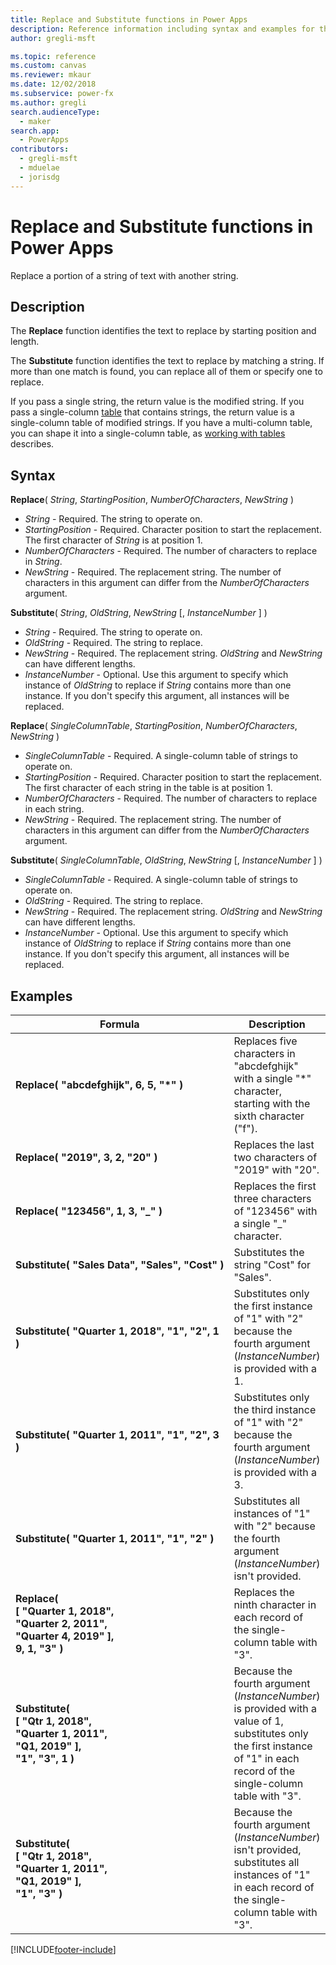 ```yaml
---
title: Replace and Substitute functions in Power Apps
description: Reference information including syntax and examples for the Replace and Substitute functions in Power Apps.
author: gregli-msft

ms.topic: reference
ms.custom: canvas
ms.reviewer: mkaur
ms.date: 12/02/2018
ms.subservice: power-fx
ms.author: gregli
search.audienceType:
  - maker
search.app:
  - PowerApps
contributors:
  - gregli-msft
  - mduelae
  - jorisdg
---
```


# Replace and Substitute functions in Power Apps

Replace a portion of a string of text with another string.

## Description

The **Replace** function identifies the text to replace by starting position and length.

The **Substitute** function identifies the text to replace by matching a string. If more than one match is found, you can replace all of them or specify one to replace.

If you pass a single string, the return value is the modified string. If you pass a single-column [table](/power-apps/maker/canvas-apps/working-with-tables) that contains strings, the return value is a single-column table of modified strings. If you have a multi-column table, you can shape it into a single-column table, as [working with tables](/power-apps/maker/canvas-apps/working-with-tables) describes.

## Syntax

**Replace**( _String_, _StartingPosition_, _NumberOfCharacters_, _NewString_ )

- _String_ - Required. The string to operate on.
- _StartingPosition_ - Required. Character position to start the replacement. The first character of _String_ is at position 1.
- _NumberOfCharacters_ - Required. The number of characters to replace in _String_.
- _NewString_ - Required. The replacement string. The number of characters in this argument can differ from the _NumberOfCharacters_ argument.

**Substitute**( _String_, _OldString_, _NewString_ [, *InstanceNumber* ] )

- _String_ - Required. The string to operate on.
- _OldString_ - Required. The string to replace.
- _NewString_ - Required. The replacement string. _OldString_ and _NewString_ can have different lengths.
- _InstanceNumber_ - Optional. Use this argument to specify which instance of _OldString_ to replace if _String_ contains more than one instance. If you don't specify this argument, all instances will be replaced.

**Replace**( _SingleColumnTable_, _StartingPosition_, _NumberOfCharacters_, _NewString_ )

- _SingleColumnTable_ - Required. A single-column table of strings to operate on.
- _StartingPosition_ - Required. Character position to start the replacement. The first character of each string in the table is at position 1.
- _NumberOfCharacters_ - Required. The number of characters to replace in each string.
- _NewString_ - Required. The replacement string. The number of characters in this argument can differ from the _NumberOfCharacters_ argument.

**Substitute**( _SingleColumnTable_, _OldString_, _NewString_ [, *InstanceNumber* ] )

- _SingleColumnTable_ - Required. A single-column table of strings to operate on.
- _OldString_ - Required. The string to replace.
- _NewString_ - Required. The replacement string. _OldString_ and _NewString_ can have different lengths.
- _InstanceNumber_ - Optional. Use this argument to specify which instance of _OldString_ to replace if _String_ contains more than one instance. If you don't specify this argument, all instances will be replaced.

## Examples

| Formula                                                                                                                              | Description                                                                                                                                                                  | Result                                                                                                    |
| ------------------------------------------------------------------------------------------------------------------------------------ | ---------------------------------------------------------------------------------------------------------------------------------------------------------------------------- | --------------------------------------------------------------------------------------------------------- |
| **Replace( "abcdefghijk",&nbsp;6,&nbsp;5,&nbsp;"\*" )**                                                                              | Replaces five characters in "abcdefghijk" with a single "\*" character, starting with the sixth character ("f").                                                             | "abcde\*k"                                                                                                |
| **Replace(&nbsp;"2019",&nbsp;3,&nbsp;2,&nbsp;"20"&nbsp;)**                                                                           | Replaces the last two characters of "2019" with "20".                                                                                                                        | "2020"                                                                                                    |
| **Replace(&nbsp;"123456",&nbsp;1,&nbsp;3,&nbsp;"\_"&nbsp;)**                                                                         | Replaces the first three characters of "123456" with a single "\_" character.                                                                                                | "\_456"                                                                                                   |
| **Substitute(&nbsp;"Sales&nbsp;Data",&nbsp;"Sales",&nbsp;"Cost"&nbsp;)**                                                             | Substitutes the string "Cost" for "Sales".                                                                                                                                   | "Cost Data"                                                                                               |
| **Substitute( "Quarter&nbsp;1,&nbsp;2018", "1", "2", 1 )**                                                                           | Substitutes only the first instance of "1" with "2" because the fourth argument (_InstanceNumber_) is provided with a 1.                                                     | "Quarter 2, 2018"                                                                                         |
| **Substitute( "Quarter&nbsp;1,&nbsp;2011", "1", "2", 3 )**                                                                           | Substitutes only the third instance of "1" with "2" because the fourth argument (_InstanceNumber_) is provided with a 3.                                                     | "Quarter 1, 2012"                                                                                         |
| **Substitute( "Quarter&nbsp;1,&nbsp;2011", "1", "2" )**                                                                              | Substitutes all instances of "1" with "2" because the fourth argument (_InstanceNumber_) isn't provided.                                                                     | "Quarter 2, 2022"                                                                                         |
| **Replace(<br>[&nbsp;"Quarter&nbsp;1,&nbsp;2018",<br>"Quarter&nbsp;2,&nbsp;2011",<br>"Quarter&nbsp;4,&nbsp;2019" ],<br>9, 1, "3" )** | Replaces the ninth character in each record of the single-column table with "3".                                                                                             | [&nbsp;"Quarter&nbsp;3,&nbsp;2018",<br>"Quarter&nbsp;3,&nbsp;2011",<br>"Quarter&nbsp;3,&nbsp;2019"&nbsp;] |
| **Substitute( <br>[&nbsp;"Qtr&nbsp;1,&nbsp;2018",<br>"Quarter&nbsp;1,&nbsp;2011",<br>"Q1,&nbsp;2019"&nbsp;],<br>"1", "3", 1 )**      | Because the fourth argument (_InstanceNumber_) is provided with a value of 1, substitutes only the first instance of "1" in each record of the single-column table with "3". | [&nbsp;"Qtr&nbsp;3,&nbsp;2018",<br>"Quarter&nbsp;3,&nbsp;2011",<br>"Q3,&nbsp;2019"&nbsp;]                 |
| **Substitute( <br>[&nbsp;"Qtr&nbsp;1,&nbsp;2018",<br>"Quarter&nbsp;1,&nbsp;2011",<br>"Q1,&nbsp;2019"&nbsp;],<br>"1", "3" )**         | Because the fourth argument (_InstanceNumber_) isn't provided, substitutes all instances of "1" in each record of the single-column table with "3".                          | [&nbsp;"Qtr&nbsp;3,&nbsp;2038",<br>"Quarter&nbsp;3,&nbsp;2033",<br>"Q3,&nbsp;2039"&nbsp;]                 |

[!INCLUDE[footer-include](../../includes/footer-banner.md)]
